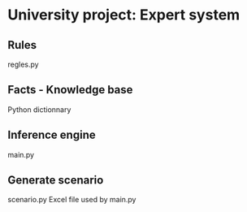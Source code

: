 # University project: Expert system

## Rules
regles.py

## Facts - Knowledge base
Python dictionnary

## Inference engine
main.py

## Generate scenario
scenario.py
Excel file used by main.py